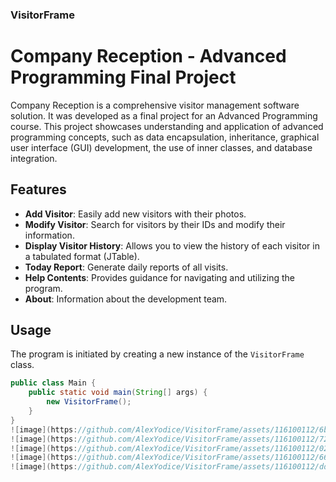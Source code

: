 ### VisitorFrame

# Company Reception - Advanced Programming Final Project

Company Reception is a comprehensive visitor management software solution. It was developed as a final project for an Advanced Programming course. This project showcases understanding and application of advanced programming concepts, such as data encapsulation, inheritance, graphical user interface (GUI) development, the use of inner classes, and database integration.

## Features

- **Add Visitor**: Easily add new visitors with their photos.
- **Modify Visitor**: Search for visitors by their IDs and modify their information.
- **Display Visitor History**: Allows you to view the history of each visitor in a tabulated format (JTable).
- **Today Report**: Generate daily reports of all visits.
- **Help Contents**: Provides guidance for navigating and utilizing the program.
- **About**: Information about the development team.

## Usage

The program is initiated by creating a new instance of the `VisitorFrame` class.

```java
public class Main {  
    public static void main(String[] args) {
        new VisitorFrame();
    }
}
![image](https://github.com/AlexYodice/VisitorFrame/assets/116100112/6bb68848-15c0-4c64-a933-55cc81107e5a)
![image](https://github.com/AlexYodice/VisitorFrame/assets/116100112/7291144e-5f0e-42fd-a02e-576caae8d7b7)
![image](https://github.com/AlexYodice/VisitorFrame/assets/116100112/021a7e89-6e27-44ea-bef6-1c69274ae4c7)
![image](https://github.com/AlexYodice/VisitorFrame/assets/116100112/664f7690-1ff2-4446-ae21-439fb159b30a)
![image](https://github.com/AlexYodice/VisitorFrame/assets/116100112/dda60abd-6435-4610-a4b5-60a7c7460f82)


